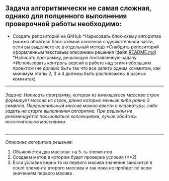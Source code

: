 
## Задача алгоритмически не самая сложная, однако для полценного выполнения проверочной работы необходимо:
* Создать репозиторий на GitHub
*Нарисовать блок-схему алгоритма (можно обойтись блок-схемой основной содержательной части, если вы выделяете ее в отдельный метод)
*Снабдить репозиторий оформленным текстовым описанием решения (файл [README.md](http://readme.md/))
*Hаписать программу, решающую поставленную задачу
*Использовать контроль версий в работе над этим небольшим проектом (не должно быть так что все залито одним коммитом, как минимум этапы 2, 3 и 4 должны быть расположены в разных коммитах)
---
###### Задача: Написать программу, которая из имеющегося массива строк формирует массив из строк, длина которых меньше либо равна 3 символа. Первоначальный массив можно ввести с клавиатуры, либо задать на старте выполнения алгоритма. При решении не рекомендуется пользоваться коллекциями, лучше обойтись исключительно массивами.
---

*Описание алгоритма решения:*

1.  Объявляется два массива: на 5-ть элементов.
2. Создаем метод в котором будет проверка условия (<=2)
3. Если условие верно то из первого масива значение заносится в count элемента второго массива и так пока не пройдет по всем значениям первого масива .